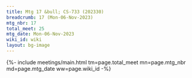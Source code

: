 ```yaml
---
title: Mtg 17 &bull; CS-733 (202330)
breadcrumb: 17 (Mon-06-Nov-2023)
mtg_nbr: 17
total_meet: 25
mtg_date: Mon-06-Nov-2023
wiki_id: wiki
layout: bg-image
---
```


{%- include meetings/main.html
    tm=page.total_meet
    mn=page.mtg_nbr
    md=page.mtg_date
    ww=page.wiki_id
-%}
